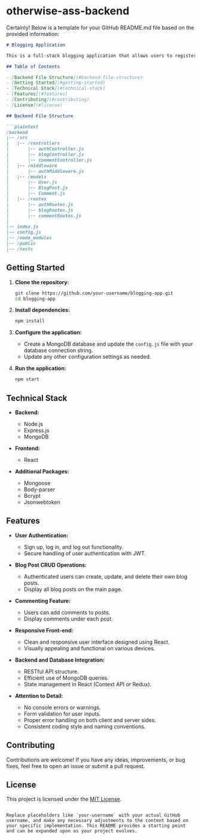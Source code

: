 # otherwise-ass-backend
Certainly! Below is a template for your GitHub README.md file based on the provided information:

```markdown
# Blogging Application

This is a full-stack blogging application that allows users to register, create blog posts, comment on posts, and perform CRUD operations on their own posts. The application is built using Node.js, Express.js, MongoDB for the backend, and React for the front-end.

## Table of Contents

- [Backend File Structure](#backend-file-structure)
- [Getting Started](#getting-started)
- [Technical Stack](#technical-stack)
- [Features](#features)
- [Contributing](#contributing)
- [License](#license)

## Backend File Structure

```plaintext
/backend
|-- /src
|   |-- /controllers
|       |-- authController.js
|       |-- blogController.js
|       |-- commentController.js
|   |-- /middleware
|       |-- authMiddleware.js
|   |-- /models
|       |-- User.js
|       |-- BlogPost.js
|       |-- Comment.js
|   |-- /routes
|       |-- authRoutes.js
|       |-- blogRoutes.js
|       |-- commentRoutes.js
|   
|-- index.js
|-- config.js
|-- /node_modules
|-- /public
|-- /tests
```

## Getting Started

1. **Clone the repository:**
   ```bash
   git clone https://github.com/your-username/blogging-app.git
   cd blogging-app
   ```

2. **Install dependencies:**
   ```bash
   npm install
   ```

3. **Configure the application:**
   - Create a MongoDB database and update the `config.js` file with your database connection string.
   - Update any other configuration settings as needed.

4. **Run the application:**
   ```bash
   npm start
   ```

## Technical Stack

- **Backend:**
  - Node.js
  - Express.js
  - MongoDB

- **Frontend:**
  - React

- **Additional Packages:**
  - Mongoose
  - Body-parser
  - Bcrypt
  - Jsonwebtoken

## Features

- **User Authentication:**
  - Sign up, log in, and log out functionality.
  - Secure handling of user authentication with JWT.

- **Blog Post CRUD Operations:**
  - Authenticated users can create, update, and delete their own blog posts.
  - Display all blog posts on the main page.

- **Commenting Feature:**
  - Users can add comments to posts.
  - Display comments under each post.

- **Responsive Front-end:**
  - Clean and responsive user interface designed using React.
  - Visually appealing and functional on various devices.

- **Backend and Database Integration:**
  - RESTful API structure.
  - Efficient use of MongoDB queries.
  - State management in React (Context API or Redux).

- **Attention to Detail:**
  - No console errors or warnings.
  - Form validation for user inputs.
  - Proper error handling on both client and server sides.
  - Consistent coding style and naming conventions.

## Contributing

Contributions are welcome! If you have any ideas, improvements, or bug fixes, feel free to open an issue or submit a pull request.

## License

This project is licensed under the [MIT License](LICENSE).
```

Replace placeholders like `your-username` with your actual GitHub username, and make any necessary adjustments to the content based on your specific implementation. This README provides a starting point and can be expanded upon as your project evolves.
